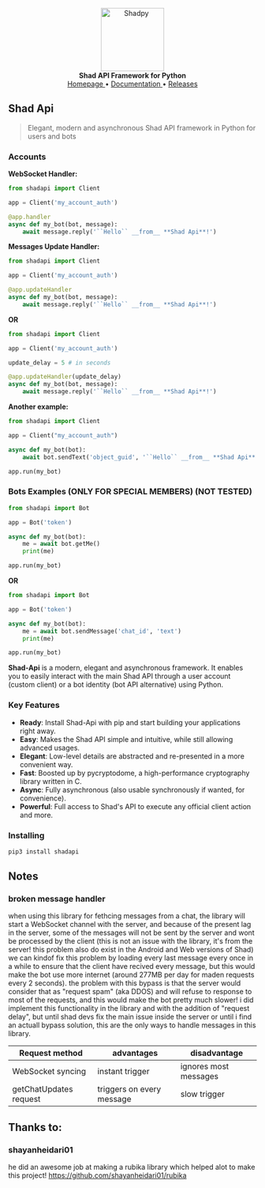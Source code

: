 <p align="center">
    <a href="https://github.com/HoseanRC/shad-api">
        <img src="https://user-images.githubusercontent.com/68903522/213505965-348da778-36c3-42e0-a31b-7f8711cf18ef.png" alt="Shadpy" width="128">
    </a>
    <br>
    <b>Shad API Framework for Python</b>
    <br>
    <a href="https://github.com/HoseanRC/shad-api">
        Homepage
    </a>
    •
    <a href="https://github.com/HoseanRC/shad-api/raw/master/docs">
        Documentation
    </a>
    •
    <a href="https://pypi.org/project/shadapi/#history">
        Releases
    </a>
</p>

## Shad Api

> Elegant, modern and asynchronous Shad API framework in Python for users and bots
### Accounts

**WebSocket Handler:**
``` python
from shadapi import Client

app = Client('my_account_auth')

@app.handler
async def my_bot(bot, message):
    await message.reply('``Hello`` __from__ **Shad Api**!')
```

**Messages Update Handler:**
``` python
from shadapi import Client

app = Client('my_account_auth')

@app.updateHandler
async def my_bot(bot, message):
    await message.reply('``Hello`` __from__ **Shad Api**!')
```
**OR**
``` python
from shadapi import Client

app = Client('my_account_auth')

update_delay = 5 # in seconds

@app.updateHandler(update_delay)
async def my_bot(bot, message):
    await message.reply('``Hello`` __from__ **Shad Api**!')
```

**Another example:**
``` python
from shadapi import Client

app = Client("my_account_auth")

async def my_bot(bot):
    await bot.sendText('object_guid', '``Hello`` __from__ **Shad Api**!')

app.run(my_bot)
```

### Bots Examples (ONLY FOR SPECIAL MEMBERS) (NOT TESTED)
```python
from shadapi import Bot

app = Bot('token')

async def my_bot(bot):
    me = await bot.getMe()
    print(me)

app.run(my_bot)
```
**OR**
```python
from shadapi import Bot

app = Bot('token')

async def my_bot(bot):
    me = await bot.sendMessage('chat_id', 'text')
    print(me)

app.run(my_bot)
```

**Shad-Api** is a modern, elegant and asynchronous framework. It enables you to easily interact with the main Shad API through a user account (custom client) or a bot
identity (bot API alternative) using Python.


### Key Features

- **Ready**: Install Shad-Api with pip and start building your applications right away.
- **Easy**: Makes the Shad API simple and intuitive, while still allowing advanced usages.
- **Elegant**: Low-level details are abstracted and re-presented in a more convenient way.
- **Fast**: Boosted up by pycryptodome, a high-performance cryptography library written in C.
- **Async**: Fully asynchronous (also usable synchronously if wanted, for convenience).
- **Powerful**: Full access to Shad's API to execute any official client action and more.

### Installing

``` bash
pip3 install shadapi
```

## Notes

### broken message handler

when using this library for fethcing messages from a chat, the library will start a WebSocket channel with the server, and because of the present lag in the server, some of the messages will not be sent by the server and wont be processed by the client (this is not an issue with the library, it's from the server! this problem also do exist in the Android and Web versions of Shad)
we can kindof fix this problem by loading every last message every once in a while to ensure that the client have recived every message, but this would make the bot use more internet (around 277MB per day for maden requests every 2 seconds). the problem with this bypass is that the server would consider that as "request spam" (aka DDOS) and will refuse to response to most of the requests, and this would make the bot pretty much slower! i did implement this functionality in the library and with the addition of "request delay", but until shad devs fix the main issue inside the server or until i find an actuall bypass solution, this are the only ways to handle messages in this library.

| Request method         | advantages                | disadvantage          |
|------------------------|---------------------------|-----------------------|
| WebSocket syncing      | instant trigger           | ignores most messages |
| getChatUpdates request | triggers on every message | slow trigger          |

## Thanks to:

### shayanheidari01

he did an awesome job at making a rubika library which helped alot to make this project!
https://github.com/shayanheidari01/rubika
